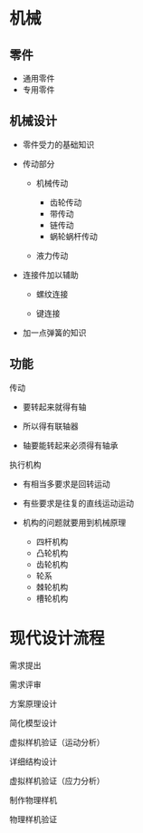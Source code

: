 # 机械



## 零件

- 通用零件
- 专用零件



## 机械设计



- 零件受力的基础知识

- 传动部分

  - 机械传动
    - 齿轮传动
    - 带传动
    - 链传动
    - 蜗轮蜗杆传动

  - 液力传动

- 连接件加以辅助

  - 螺纹连接

  - 键连接

- 加一点弹簧的知识



## 功能



传动

- 要转起来就得有轴

- 所以得有联轴器
- 轴要能转起来必须得有轴承





执行机构

- 有相当多要求是回转运动
- 有些要求是往复的直线运动运动

- 机构的问题就要用到机械原理
  - 四杆机构
  - 凸轮机构
  - 齿轮机构
  - 轮系
  - 棘轮机构
  - 槽轮机构





# 现代设计流程



需求提出

需求评审

方案原理设计

简化模型设计

虚拟样机验证（运动分析）

详细结构设计

虚拟样机验证（应力分析）

制作物理样机

物理样机验证